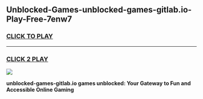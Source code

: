 
## Unblocked-Games-unblocked-games-gitlab.io-Play-Free-7enw7
<h3>
<a href="https://premium76.site?title=unblocked-games-gitlab.io&ref=17A">CLICK TO PLAY</a></h3>
<hr>

<h3>
<a href="https://premium76.site?title=unblocked-games-gitlab.io&ref=17A">CLICK 2 PLAY</a>
  
</h3>

<a href="https://premium76.site?title=unblocked-games-gitlab.io&ref=17A"><img src="https://clearcache.store/games.png"></a>


**unblocked-games-gitlab.io games unblocked: Your Gateway to Fun and Accessible Online Gaming**
